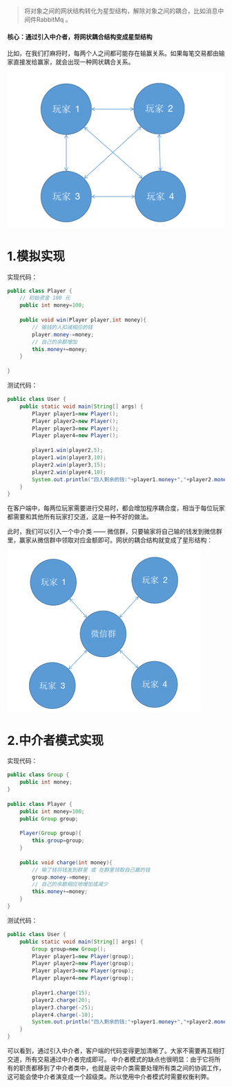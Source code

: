 > 将对象之间的网状结构转化为星型结构，解除对象之间的耦合，比如消息中间件RabbitMq 。

#### 核心：通过引入中介者，将网状耦合结构变成星型结构

比如，在我们打麻将时，每两个人之间都可能存在输赢关系。如果每笔交易都由输家直接发给赢家，就会出现一种网状耦合关系。 

![1685016369310](16.中介者模式.assets/1685016369310.png)

# 1.模拟实现

实现代码：
```java
public class Player {
    // 初始资金 100 元
    public int money=100;

    public void win(Player player,int money){
        // 输钱的人扣减相应的钱
        player.money-=money;
        // 自己的余额增加
        this.money+=money;
    }

}
```

测试代码：

```java
public class User {
    public static void main(String[] args) {
        Player player1=new Player();
        Player player2=new Player();
        Player player3=new Player();
        Player player4=new Player();

        player1.win(player2,5);
        player1.win(player3,10);
        player2.win(player3,15);
        player2.win(player4,10);
        System.out.println("四人剩余的钱:"+player1.money+","+player2.money+","+player3.money+","+player4.money);
    }
}
```

在客户端中，每两位玩家需要进行交易时，都会增加程序耦合度，相当于每位玩家都需要和其他所有玩家打交道，这是一种不好的做法。

此时，我们可以引入一个中介类 —— 微信群，只要输家将自己输的钱发到微信群里，赢家从微信群中领取对应金额即可。网状的耦合结构就变成了星形结构：

![1685016473709](16.中介者模式.assets/1685016473709.png)



#  2.中介者模式实现

实现代码：

```java
public class Group {
    public int money;
}

public class Player {
    public int money=100;
    public Group group;

    Player(Group group){
        this.group=group;
    }

    public void charge(int money){
        // 输了钱将钱发到群里 或 在群里领取自己赢的钱
        group.money-=money;
        // 自己的余额相应地增加或减少
        this.money+=money;
    }
}


```

测试代码：

```java
public class User {
    public static void main(String[] args) {
        Group group=new Group();
        Player player1=new Player(group);
        Player player2=new Player(group);
        Player player3=new Player(group);
        Player player4=new Player(group);

        player1.charge(15);
        player2.charge(20);
        player3.charge(-25);
        player4.charge(-10);
        System.out.println("四人剩余的钱:"+player1.money+","+player2.money+","+player3.money+","+player4.money); 
    }
}
```

可以看到，通过引入中介者，客户端的代码变得更加清晰了。大家不需要再互相打交道，所有交易通过中介者完成即可。 中介者模式的缺点也很明显：由于它将所有的职责都移到了中介者类中，也就是说中介类需要处理所有类之间的协调工作，这可能会使中介者演变成一个超级类。所以使用中介者模式时需要权衡利弊。